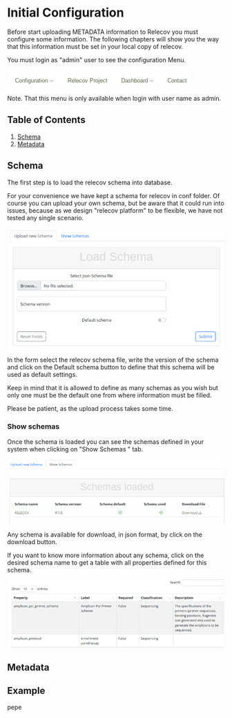 # Initial Configuration

Before start uploading METADATA information to Relecov you must configure some information.
The following chapters will show you the way that this information must be set in your local copy of relecov.

You must login as "admin" user to see the configuration Menu.

![configuration_menu](img/configuration_menu.png)

Note. That this menu is only available when login with user name as admin.

## Table of Contents
1. [Schema](#schema)
2. [Metadata](#metadata)


## Schema
The first step is to load the relecov schema into database.

For your convenience we have kept a schema for relecov in conf folder. Of course you can upload your own schema, but be aware that it could run into issues, because as we design "relecov platform" to be flexible, we have not tested any single scenario.

![upload_schema](img/upload_schema.png)

In the form select the relecov schema file, write the version of the schema and click on the Default schema button to define that this schema will be used as default settings.

Keep in mind that it is allowed to define as many schemas as you wish but only one must be the default one from where information must be filled.

Please be patient, as the upload process takes some time.


### Show schemas
Once the schema is loaded you can see the schemas defined in your system when clicking on "Show Schemas " tab.

![show_schema](img/show_schemas.png)

Any schema is available for download, in json format, by click on the download button.

If you want to know more information about any schema, click on the desired schema name to get a table with all properties defined for this schema.

![show_detail_schema](img/show_detail_schema.png)
 


## Metadata



## Example
pepe
